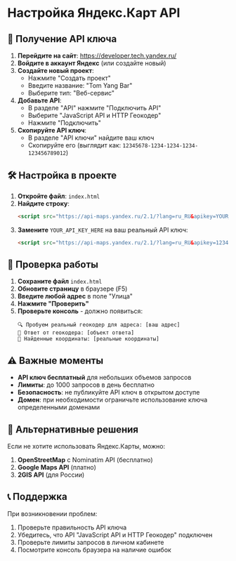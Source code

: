 # Настройка Яндекс.Карт API

## 🔑 Получение API ключа

1. **Перейдите на сайт**: https://developer.tech.yandex.ru/
2. **Войдите в аккаунт Яндекс** (или создайте новый)
3. **Создайте новый проект**:
   - Нажмите "Создать проект"
   - Введите название: "Tom Yang Bar"
   - Выберите тип: "Веб-сервис"
4. **Добавьте API**:
   - В разделе "API" нажмите "Подключить API"
   - Выберите "JavaScript API и HTTP Геокодер"
   - Нажмите "Подключить"
5. **Скопируйте API ключ**:
   - В разделе "API ключи" найдите ваш ключ
   - Скопируйте его (выглядит как: `12345678-1234-1234-1234-123456789012`)

## 🛠️ Настройка в проекте

1. **Откройте файл**: `index.html`
2. **Найдите строку**:
   ```html
   <script src="https://api-maps.yandex.ru/2.1/?lang=ru_RU&apikey=YOUR_API_KEY_HERE" type="text/javascript"></script>
   ```
3. **Замените** `YOUR_API_KEY_HERE` на ваш реальный API ключ:
   ```html
   <script src="https://api-maps.yandex.ru/2.1/?lang=ru_RU&apikey=12345678-1234-1234-1234-123456789012" type="text/javascript"></script>
   ```

## 🚀 Проверка работы

1. **Сохраните файл** `index.html`
2. **Обновите страницу** в браузере (F5)
3. **Введите любой адрес** в поле "Улица"
4. **Нажмите "Проверить"**
5. **Проверьте консоль** - должно появиться:
   ```
   🔍 Пробуем реальный геокодер для адреса: [ваш адрес]
   📍 Ответ от геокодера: [объект ответа]
   📍 Найденные координаты: [реальные координаты]
   ```

## ⚠️ Важные моменты

- **API ключ бесплатный** для небольших объемов запросов
- **Лимиты**: до 1000 запросов в день бесплатно
- **Безопасность**: не публикуйте API ключ в открытом доступе
- **Домен**: при необходимости ограничьте использование ключа определенными доменами

## 🔧 Альтернативные решения

Если не хотите использовать Яндекс.Карты, можно:

1. **OpenStreetMap** с Nominatim API (бесплатно)
2. **Google Maps API** (платно)
3. **2GIS API** (для России)

## 📞 Поддержка

При возникновении проблем:
1. Проверьте правильность API ключа
2. Убедитесь, что API "JavaScript API и HTTP Геокодер" подключен
3. Проверьте лимиты запросов в личном кабинете
4. Посмотрите консоль браузера на наличие ошибок
